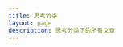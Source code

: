 ```yaml
---
title: 思考分类
layout: page
description: 思考分类下的所有文章
---
```


<script setup>
import { data as posts } from '../.vitepress/posts.data.js'
import { computed } from 'vue'

const categoryPosts = computed(() => {
  return posts.filter(post => 
    post.frontmatter.category === '思考'
  ).sort((a, b) => new Date(b.frontmatter.date) - new Date(a.frontmatter.date))
})

const formatDate = (date) => {
  return new Date(date).toLocaleDateString('zh-CN', {
    year: 'numeric',
    month: 'long',
    day: 'numeric'
  })
}
</script>

<template>
  <div class="category-container">
    <div class="category-header">
      <h1 class="category-title">💭 思考</h1>
      <p class="category-description">个人思考、职业发展和生活感悟</p>
      <div class="category-stats">
        <span class="post-count">{{ categoryPosts.length }} 篇文章</span>
      </div>
    </div>

    <div class="empty-state">
      <div class="empty-icon">🚧</div>
      <h3>开发中</h3>
      <p>思考分类下的内容正在开发中，敬请期待！</p>
      <div class="topics-preview">
        <h4>即将包含的主题：</h4>
        <ul>
          <li>职业规划和发展</li>
          <li>技术趋势思考</li>
          <li>工作方法和效率</li>
          <li>生活感悟和随想</li>
        </ul>
      </div>
    </div>
  </div>
</template>

<style scoped>
.category-container {
  max-width: 1200px;
  margin: 0 auto;
  padding: 2rem;
}

.category-header {
  text-align: center;
  margin-bottom: 3rem;
}

.category-title {
  font-size: 2.5rem;
  font-weight: 700;
  color: var(--vp-c-brand);
  margin-bottom: 1rem;
}

.category-description {
  color: var(--vp-c-text-2);
  font-size: 1.125rem;
  margin-bottom: 1.5rem;
}

.category-stats {
  background: var(--vp-c-bg-alt);
  padding: 0.75rem 1.5rem;
  border-radius: 2rem;
  border: 1px solid var(--vp-c-divider-light);
  display: inline-block;
}

.post-count {
  color: var(--vp-c-text-1);
  font-weight: 500;
}

.empty-state {
  text-align: center;
  padding: 4rem 2rem;
  color: var(--vp-c-text-2);
}

.empty-icon {
  font-size: 4rem;
  margin-bottom: 1rem;
}

.empty-state h3 {
  color: var(--vp-c-text-1);
  margin-bottom: 0.5rem;
  font-size: 1.5rem;
}

.topics-preview {
  margin-top: 2rem;
  text-align: left;
  max-width: 500px;
  margin-left: auto;
  margin-right: auto;
}

.topics-preview h4 {
  color: var(--vp-c-text-1);
  margin-bottom: 1rem;
  text-align: center;
}

.topics-preview ul {
  list-style: none;
  padding: 0;
}

.topics-preview li {
  padding: 0.5rem 0;
  border-bottom: 1px solid var(--vp-c-divider-light);
}

.topics-preview li:last-child {
  border-bottom: none;
}

@media (max-width: 768px) {
  .category-container {
    padding: 1rem;
  }
  
  .category-title {
    font-size: 2rem;
  }
}
</style>
